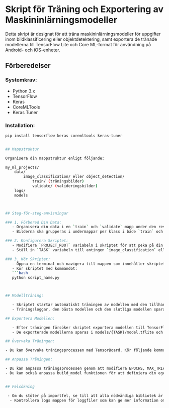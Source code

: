 # Skript för Träning och Exportering av Maskininlärningsmodeller

Detta skript är designat för att träna maskininlärningsmodeller för uppgifter inom bildklassificering eller objektdetektering, samt exportera de tränade modellerna till TensorFlow Lite och Core ML-format för användning på Android- och iOS-enheter.

## Förberedelser

### Systemkrav:
- Python 3.x
- TensorFlow
- Keras
- CoreMLTools
- Keras Tuner

### Installation: 
```bash
pip install tensorflow keras coremltools keras-tuner


## Mappstruktur

Organisera din mappstruktur enligt följande:

my_ml_projects/
    data/
        image_classification/ eller object_detection/
            train/ (träningsbilder)
            validate/ (valideringsbilder)
    logs/
    models



## Steg-för-steg-anvisningar

### 1. Förbered Din Data:
   - Organisera din data i en `train` och `validate` mapp under den respektive uppgiftsmappen (`image_classification` eller `object_detection`).
   - Bilderna ska grupperas i undermappar per klass i både `train` och `validate` mapparna.

### 2. Konfigurera Skriptet:
   - Modifiera `PROJECT_ROOT` variabeln i skriptet för att peka på din `my_ml_projects` mapp.
   - Ställ in `TASK` variabeln till antingen `image_classification` eller `object_detection` beroende på uppgiften du vill utföra.

### 3. Kör Skriptet:
   - Öppna en terminal och navigera till mappen som innehåller skriptet.
   - Kör skriptet med kommandot: 
   ```bash
   python script_name.py



## Modellträning:

   - Skriptet startar automatiskt träningen av modellen med den tillhandahållna datan.
   - Träningsloggar, den bästa modellen och den slutliga modellen sparas i logs, models/{TASK}/best_model.h5 och models/{TASK}/saved_model.h5 mapparna respektive.

## Exportera Modellen:

   - Efter träningen försöker skriptet exportera modellen till TensorFlow Lite och Core ML format.
   - De exporterade modellerna sparas i models/{TASK}/model.tflite och models/{TASK}/model.mlmodel mapparna respektive.

## Övervaka Träningen:

- Du kan övervaka träningsprocessen med TensorBoard. Kör följande kommando för att starta TensorBoard: tensorboard --logdir C:/Users/Anton/my_ml_projects/logs/fit/{TASK}

## Anpassa Träningen:

- Du kan anpassa träningsprocessen genom att modifiera EPOCHS, MAX_TRIALS och andra variabler i skriptet.
- Du kan också anpassa build_model funktionen för att definiera din egen modellarkitektur.


## Felsökning

 - Om du stöter på importfel, se till att alla nödvändiga bibliotek är installerade och att Python-miljön är korrekt konfigurerad.
  - Kontrollera logs mappen för loggfiler som kan ge mer information om eventuella fel som uppstår
